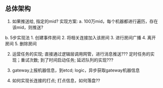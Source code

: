 ## 总体架构 ##





1. 如果推送给, 指定的mid?
实现方案:
 a. 100万mid，每个机器都进行遍历，存在该mid，则推送?


 b. 5步实现法
 	1. 创建事件房间
 	2. 将相关连接加入该房间
 	3. 进行房间广播
 	4. 离开房间
 	5. 删除房间


2. 运营任务的实现; 直接通过逻辑层调用网管，进行消息推送???
   定时任务的实现；重试次数; 到了时间启动任务; 延迟队列的实现??? 



3. gateway上报机器信息，到etcd;
   logic，异步获取gateway机器信息


4. 如何实现长连接的打点;
    打点信息，如何落盘??
